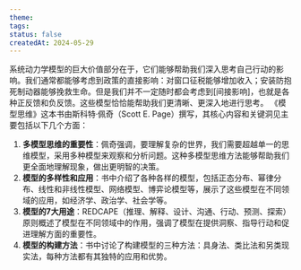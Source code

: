 ```yaml
---
theme: 
tags: 
status: false
createdAt: 2024-05-29
---
```

系统动力学模型的巨大价值部分在于，它们能够帮助我们深入思考自己行动的影响。我们通常都能够考虑到政策的直接影响：对窗口征税能够增加收入；安装防抱死制动器能够挽救生命。但是我们并不一定随时都会考虑到[间接影响]，也就是各种正反馈和负反馈。这些模型恰恰能帮助我们更清晰、更深入地进行思考。
《模型思维》这本书由斯科特·佩奇（Scott E. Page）撰写，其核心内容和关键洞见主要包括以下几个方面：
1. **多模型思维的重要性**：佩奇强调，要理解复杂的世界，我们需要超越单一的思维模型，采用多种模型来观察和分析问题。这种多模型思维方法能够帮助我们更全面地理解现象，做出更明智的决策。
2. **模型的多样性和应用**：书中介绍了各种各样的模型，包括正态分布、幂律分布、线性和非线性模型、网络模型、博弈论模型等，展示了这些模型在不同领域的应用，如经济学、政治学、社会学等。
8. **模型的7大用途**：REDCAPE（推理、解释、设计、沟通、行动、预测、探索）原则概述了模型在不同领域中的作用，强调了模型在提供洞察、指导行动和促进理解方面的重要性。
9. **模型的构建方法**：书中讨论了构建模型的三种方法：具身法、类比法和另类现实法，每种方法都有其独特的应用和优势。